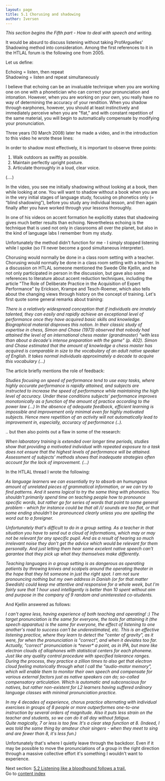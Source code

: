 ```yaml
---
layout: page
title: 5.1 Chorusing and shadowing
author: Iversen
---
```

*This section begins the Fifth part - How to deal with speech and writing.*

It would be absurd to discuss listening without taking ProfArguelles' Shadowing method into consideration. Among the first references to it in the HTLAL forum is the following one from 2005.

Let us define: 

Echoing = listen, then repeat  
Shadowing = listen and repeat simultaneously 

I believe that echoing can be an invaluable technique when you are working one on one with a phonetician who can correct your pronunciation and intonation. However, when you are working on your own, you really have no way of determining the accuracy of your rendition. When you shadow through earphones, however, you should at least instinctively and immediately perceive when you are "flat," and with constant repetition of the same material, you will begin to automatically compensate by modifying your pronunciation. 

Three years (10 March 2008) later he made a video, and in the introduction to this video he wrote these lines: 

In order to shadow most effectively, it is important to observe three points: 

1. Walk outdoors as swiftly as possible. 
2. Maintain perfectly upright posture. 
3. Articulate thoroughly in a loud, clear voice. 

(....) 

In the video, you see me initially shadowing without looking at a book, then while looking at one. You will want to shadow without a book when you are in the very initial stages of language study, focusing on phonetics only (= “blind shadowing”), before you study any individual lesson, and then again finally after you have worked through your lessons thoroughly. 

In one of his videos on accent formation he explicitly states that shadowing gives much better results than echoing. Nevertheless echoing is the technique that is used not only in classrooms all over the planet, but also in the kind of language labs I remember from my study. 

Unfortunately the method didn't function for me - I simply stopped listening while I spoke (so I'll never become a good simultaneous interpreter).

Chorusing would normally be done in a class room setting with a teacher. Chorusing would normally be done in a class room setting with a teacher. In a discussion on HTLAL someone mentioned the Swede Olle Kjellin, and he not only participated in person in the discussion, but gave also some references to literature about accent reduction techniques, including the article "The Role of Deliberate Practice in the Acquisition of Expert Performance" by Erickson, Krampe and Tesch-Roemer, which also tells about the changing views through history on the concept of training. Let's first quote some general remarks about training:

*There is a relatively widespread conception that if individuals are innately talented, they can easily and rapidly achieve an exceptional level of performance once they have acquired basic skills and knowledge. Biographical material disproves this notion. In their classic study of expertise in chess, Simon and Chase (1973) observed that nobody had attained the level of an international chess master (grandmaster) "with less than about a decade's intense preparation with the game" (p. 402). Simon and Chase estimated that the amount of knowledge a chess master has acquired is comparable in size to the vocabulary of an adult native speaker of English. It takes normal individuals approximately a decade to acquire this vocabulary (...)*

The article briefly mentions the role of feedback:

*Studies focusing on speed of performance tend to use easy tasks, where highly accurate performance is rapidly attained, and subjects are instructed to increase the speed of performance while maintaining the high level of accuracy. Under these conditions subjects' performance improves monotonically as a function of the amount of practice according to the power law (...) In the absence of adequate feedback, efficient learning is impossible and improvement only minimal even for highly motivated subjects. Hence mere repetition of an activity will not automatically lead to improvement in, especially, accuracy of performance (..).*

.. but then also points out a flaw in some of the research:

*When laboratory training is extended over longer time periods, studies show that providing a motivated individual with repeated exposure to a task does not ensure that the highest levels of performance will be attained. Assessment of subjects' methods shows that inadequate strategies often account for the lack of improvement. (...)*

In the HTLAL thread I wrote the following:

*As language learners we can essentially try to absorb an humungous amount of unrelated pieces of grammatical information, or we can try to find patterns. And it seems logical to try the same thing with phonetics. You shouldn't primarily spend time on teaching people how to pronounce specific words, but rather go for series of words that point to some general problem - which for instance could be that all /i/ sounds are too flat, or that some ending shouldn't be pronounced clearly unless you are spelling the word out to a foreigner.*

*Unfortunately that's difficult to do in a group setting. As a teacher in that situation you have to send out a cloud of informations, which may or may not be relevant for any specific pupil. And as a result of hearing so much irrelevant noise they don't get the advice which would be relevant for them personally. And just letting them hear some excelent native speech can't garantee that they pick up what they themselves make differently.*

*Teaching languages in a group setting is as dangerous as operating patients by throwing knives and scalpels around the operating theater in the hope that they hit someone in just the right spot. I am not sure pronouncing nothing but my own address in Danish (or for that matter Swedish) could keep me attentive and responsive for a whole week, but I'm fairly sure that 1 hour used intelligently is better than 10 spent without aim and purpose in the company of 9 random and uninterested co-students.*

And Kjellin answered as follows:

*I can't agree less, having experience of both teaching and operating! :) The target pronunciation is the same for everyone, the tools for attaining it (the speech apparatus) is the same for everyone, the effect of listening to one another's road to success can't be underestimated, etc. This is an effective listening practice, where they learn to detect the "center of gravity", as it were, for when the pronunciation is "correct", and when it deviates too far. Actually, "correct" pronunciation is \*never\* a point, as in IPA, but more like electron clouds of allophones with statistical centers for each phoneme. Just like any quality control procedure with specified tolerance ranges. During the process, they practice a zillion times to also get that electron cloud feeling motorically through what I call the "audio-motor memory", which will enable them to monitor their own speech and compensate for various external factors just as native speakers can do; so-called compensatory articulation. Which is automatic and subconscious for natives, but rather non-existent for L2 learners having suffered ordinary language classes with minimal pronunciation practice.*

*In my 4 decades of experience, chorus practice alternating with individual exercises in groups of 8 people or more outperformes one-to-one instruction by several orders of magnitude. Also it puts less strain on the teacher and students, so we can do it all day without fatigue.*  
*Quite magically, 7 or less is too few. It's a clear step function at 8. (Indeed, I was told the same thing by amateur choir singers - when they meet to sing and are fewer than 8, it's less fun.)*

Unfortunately that's where I quietly leave through the backdoor. Even if it may be possible to move the pronunciations of a group in the right direction through a massive collective effort it's something I wouldn't want to experience.



Next section: [5.2 Listening like a bloodhound follows a trail.](../5-2-listening-like-a-bloodhound-follows-a-trail/)  
Go to [content index](../)
